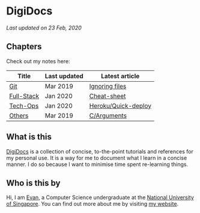 # DigiDocs

*Last updated on 23 Feb, 2020*

## Chapters

Check out my notes here:

| Title                        | Last updated               | Latest article          |
| ---------------------------- | ------------------- | ---------------- |
| [Git](git/ignoring-files.md) | Mar 2019 | [Ignoring files](git/ignoring-files.md) |
| [Full-Stack](full-stack/mongodb/cheat-sheet.md)    | Jan 2020 | [Cheat-sheet](full-stack/mongodb/cheat-sheet.md) |
| [Tech-Ops](tech-ops/heroku/quick-deploy.md)    | Jan 2020 | [Heroku/Quick-deploy](tech-ops/heroku/quick-deploy.md) |
| [Others](c/arguments.md) | Mar 2019 | [C/Arguments](c/arguments.md) |

## What is this

[DigiDocs](https://digipie.github.io/digidocs/) is a collection of concise, to-the-point tutorials and references for my personal use. It is a way for me to document what I learn in a concise manner. I do so because I want to minimise time spent re-learning things.

## Who is this by

Hi, I am [Evan](http://www.evantay.com), a Computer Science undergraduate at the [National University of Singapore](https://www.comp.nus.edu.sg/). You can find out more about me by visiting [my website](http://www.evantay.com).
